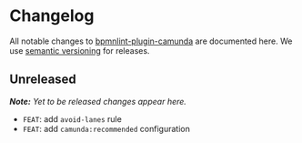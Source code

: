 # Changelog

All notable changes to [bpmnlint-plugin-camunda](https://github.com/bpmn-io/bpmnlint-plugin-camunda) are documented here. We use [semantic versioning](http://semver.org/) for releases.

## Unreleased

___Note:__ Yet to be released changes appear here._

* `FEAT`: add `avoid-lanes` rule
* `FEAT`: add `camunda:recommended` configuration